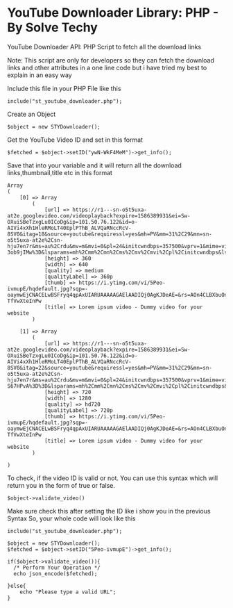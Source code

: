 # YouTube Downloader Library: PHP - By Solve Techy
YouTube Downloader API: PHP Script to fetch all the download links

Note: This script are only for developers so they can fetch the download links and other attributes in a one line code but i have tried my best to explain in an easy way

Include this file in your PHP File like this
```
include("st_youtube_downloader.php");

```
Create an Object
```
$object = new STYDownloader();

```

Get the YouTube Video ID and set in this format
```
$fetched = $object->setID("ywN-WkF4MeM")->get_info();

```
Save that into your variable and it will return all the download links,thumbnail,title etc in this format
```
Array
(
    [0] => Array
        (
            [url] => https://r1---sn-o5t5uxa-at2e.googlevideo.com/videoplayback?expire=1586389931&ei=Sw-OXuiSBeTzxgLu0ICoDg&ip=101.50.76.122&id=o-AIVi4xXh1HleRMoLT40EplPThB_ALVQaRNccRcV-8SV0&itag=18&source=youtube&requiressl=yes&mh=PV&mm=31%2C29&mn=sn-o5t5uxa-at2e%2Csn-hju7en7r&ms=au%2Crdu&mv=m&mvi=0&pl=24&initcwndbps=357500&vprv=1&mime=video%2Fmp4&gir=yes&clen=2692644&ratebypass=yes&dur=60.023&lmt=1486721299068168&mt=1586368238&fvip=6&c=WEB&sparams=expire%2Cei%2Cip%2Cid%2Citag%2Csource%2Crequiressl%2Cvprv%2Cmime%2Cgir%2Cclen%2Cratebypass%2Cdur%2Clmt&sig=AJpPlLswRgIhAJukFSqhQvXk_mq6Rxiv_u9lPanOEcbG9caxIjrt03o2AiEAkCx7weAFUSRZpU4kIITaZ6ed5rgGeUltdh-3ob9jIMw%3D&lsparams=mh%2Cmm%2Cmn%2Cms%2Cmv%2Cmvi%2Cpl%2Cinitcwndbps&lsig=ALrAebAwRAIgLWlhYdDUFRqOsX048QXN1WYoUXAq0EW6PzDP3t9lwKwCIAq6UhtU90qOC7MUJ6X_LUFBP0fZJLiiAfCp7WyIqTDY
            [height] => 360
            [width] => 640
            [quality] => medium
            [qualityLabel] => 360p
            [thumb] => https://i.ytimg.com/vi/5Peo-ivmupE/hqdefault.jpg?sqp=-oaymwEjCNACELwBSFryq4qpAxUIARUAAAAAGAElAADIQj0AgKJDeAE=&rs=AOn4CLBXbuOnebwwBZ8amL-TfVwXteInPw
            [title] => Lorem ipsum video - Dummy video for your website
        )

    [1] => Array
        (
            [url] => https://r1---sn-o5t5uxa-at2e.googlevideo.com/videoplayback?expire=1586389931&ei=Sw-OXuiSBeTzxgLu0ICoDg&ip=101.50.76.122&id=o-AIVi4xXh1HleRMoLT40EplPThB_ALVQaRNccRcV-8SV0&itag=22&source=youtube&requiressl=yes&mh=PV&mm=31%2C29&mn=sn-o5t5uxa-at2e%2Csn-hju7en7r&ms=au%2Crdu&mv=m&mvi=0&pl=24&initcwndbps=357500&vprv=1&mime=video%2Fmp4&ratebypass=yes&dur=60.023&lmt=1486721350903480&mt=1586368238&fvip=6&c=WEB&sparams=expire%2Cei%2Cip%2Cid%2Citag%2Csource%2Crequiressl%2Cvprv%2Cmime%2Cratebypass%2Cdur%2Clmt&sig=AJpPlLswRQIgGy83KiZiNfAyuxOjNfaZMCfBfpwi4qlT8a9x04URS00CIQCK4NG1Om493of7bkdOStx_RMJ33RrDDz5qiu-S67HPvA%3D%3D&lsparams=mh%2Cmm%2Cmn%2Cms%2Cmv%2Cmvi%2Cpl%2Cinitcwndbps&lsig=ALrAebAwRAIgLWlhYdDUFRqOsX048QXN1WYoUXAq0EW6PzDP3t9lwKwCIAq6UhtU90qOC7MUJ6X_LUFBP0fZJLiiAfCp7WyIqTDY
            [height] => 720
            [width] => 1280
            [quality] => hd720
            [qualityLabel] => 720p
            [thumb] => https://i.ytimg.com/vi/5Peo-ivmupE/hqdefault.jpg?sqp=-oaymwEjCNACELwBSFryq4qpAxUIARUAAAAAGAElAADIQj0AgKJDeAE=&rs=AOn4CLBXbuOnebwwBZ8amL-TfVwXteInPw
            [title] => Lorem ipsum video - Dummy video for your website
        )

)

```
To check, if the video ID is valid or not. You can use this syntax which will return you in the form of true or false. 
```
$object->validate_video()

```
Make sure check this after setting the ID like i show you in the previous Syntax
So, your whole code will look like this
```
include("st_youtube_downloader.php");

$object = new STYDownloader();
$fetched = $object->setID("5Peo-ivmupE")->get_info();

if($object->validate_video()){
  /* Perform Your Operation */
  echo json_encode($fetched);
  
}else{
    echo "Please type a valid URL";
}
```




